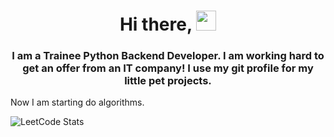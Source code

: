 <h1 align="center">Hi there,
<img src="https://github.com/blackcater/blackcater/raw/main/images/Hi.gif" height="32"/></h1>
<h3 align="center">I am a Trainee Python Backend Developer.
I am working hard to get an offer from an IT company!
I use my git profile for my little pet projects.
</h3>

Now I am starting do algorithms.

![LeetCode Stats](https://leetcard.jacoblin.cool/kohiru?theme=dark&font=Rubik)
